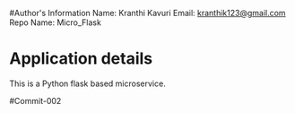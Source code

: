 #Author's Information 
Name: Kranthi Kavuri
Email: kranthik123@gmail.com
Repo Name: Micro_Flask

# Application details
This is a Python flask based microservice.

<Place Holder for more details>

#Commit-002

